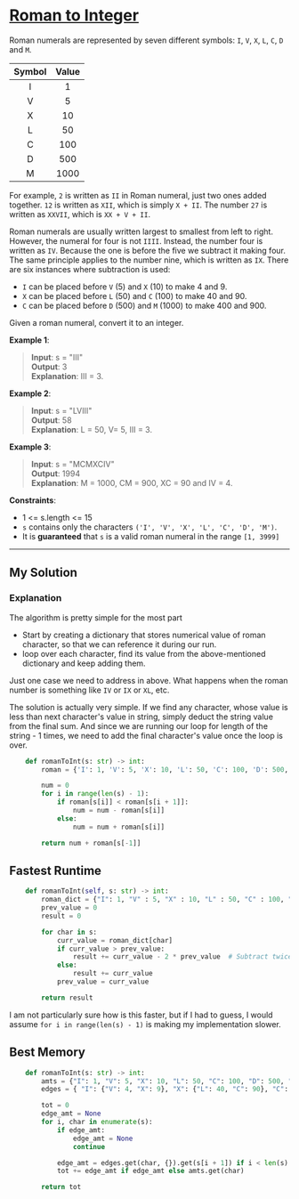 # [Roman to Integer](https://leetcode.com/problems/roman-to-integer/)

Roman numerals are represented by seven different symbols: `I`, `V`, `X`, `L`, `C`, `D` and `M`.

| Symbol | Value |
|:------:|:-----:|
|   I    |   1   |
|   V    |   5   |
|   X    |  10   |
|   L    |  50   |
|   C    |  100  |
|   D    |  500  |
|   M    | 1000  |

For example, `2` is written as `II` in Roman numeral, just two ones added together. `12` is written as `XII`, which is simply `X + II`. The number `27` is written as `XXVII`, which is `XX + V + II`.

Roman numerals are usually written largest to smallest from left to right. However, the numeral for four is not `IIII`. Instead, the number four is written as `IV`. Because the one is before the five we subtract it making four. The same principle applies to the number nine, which is written as `IX`. There are six instances where subtraction is used:
- `I` can be placed before `V` (5) and `X` (10) to make 4 and 9.
- `X` can be placed before `L` (50) and `C` (100) to make 40 and 90.
- `C` can be placed before `D` (500) and `M` (1000) to make 400 and 900.

Given a roman numeral, convert it to an integer.

__Example 1__:
> __Input__: s = "III"</br>
> __Output__: 3</br>
> __Explanation__: III = 3.

__Example 2__:
> __Input__: s = "LVIII"</br>
> __Output__: 58</br>
> __Explanation__: L = 50, V= 5, III = 3.

__Example 3__:
> __Input__: s = "MCMXCIV"</br>
> __Output__: 1994</br>
> __Explanation__: M = 1000, CM = 900, XC = 90 and IV = 4.

__Constraints__:
- 1 <= s.length <= 15
- `s` contains only the characters `('I', 'V', 'X', 'L', 'C', 'D', 'M')`.
- It is __guaranteed__ that `s` is a valid roman numeral in the range `[1, 3999]`

***
## My Solution

### Explanation
The algorithm is pretty simple for the most part
- Start by creating a dictionary that stores numerical value of roman character, so that we can reference it during our run.
- loop over each character, find its value from the above-mentioned dictionary and keep adding them.

Just one case we need to address in above. What happens when the roman number is something like `IV` or `IX` or `XL`, etc.

The solution is actually very simple. If we find any character, whose value is less than next character's value in string, simply deduct the string value from the final sum. And since we are running our loop for length of the string - 1 times, we need to add the final character's value once the loop is over.

```python
    def romanToInt(s: str) -> int:
        roman = {'I': 1, 'V': 5, 'X': 10, 'L': 50, 'C': 100, 'D': 500, 'M': 1000}

        num = 0
        for i in range(len(s) - 1):
            if roman[s[i]] < roman[s[i + 1]]:
                num = num - roman[s[i]]
            else:
                num = num + roman[s[i]]

        return num + roman[s[-1]]
```

## Fastest Runtime
```python
    def romanToInt(self, s: str) -> int:
        roman_dict = {"I": 1, "V" : 5, "X" : 10, "L" : 50, "C" : 100, "D" : 500, "M" : 1000}
        prev_value = 0
        result = 0

        for char in s:
            curr_value = roman_dict[char]
            if curr_value > prev_value:
                result += curr_value - 2 * prev_value  # Subtract twice the previous value
            else:
                result += curr_value
            prev_value = curr_value

        return result
```

I am not particularly sure how is this faster, but if I had to guess, I would assume `for i in range(len(s) - 1)` is making my implementation slower.

## Best Memory
```python
    def romanToInt(s: str) -> int:
        amts = {"I": 1, "V": 5, "X": 10, "L": 50, "C": 100, "D": 500, "M": 1000}
        edges = { "I": {"V": 4, "X": 9}, "X": {"L": 40, "C": 90}, "C": {"D": 400, "M": 900}}

        tot = 0
        edge_amt = None
        for i, char in enumerate(s):
            if edge_amt:
                edge_amt = None
                continue

            edge_amt = edges.get(char, {}).get(s[i + 1]) if i < len(s) - 1 else None
            tot += edge_amt if edge_amt else amts.get(char)

        return tot
```
